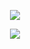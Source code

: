 <p align="center">
   <a href="https://discord.com/users/853406626011021312" target"blank_"><img src="https://img.shields.io/badge/discord%20-111111.svg?&style=for-the-badge&logo=discord&logoColor=white"></a>
  
</p>
<div align="center">
   <a href="https://discord.com/users/853406626011021312" target="_blank">
      <img src="[https://lanyard.cnrad.dev/api/853406626011021312?bg=111111">
   </a>
</div>
